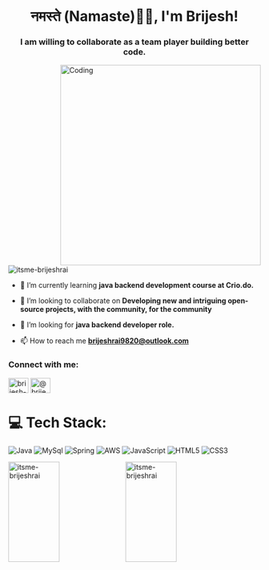 
<h1 align="center">नमस्ते (Namaste)🙏🏻, I'm Brijesh!</h1>
<h3 align="center">I am willing to collaborate as a team player building better code.</h3>
<img align="right" alt="Coding" width="400" src="https://raw.githubusercontent.com/abhisheknaiidu/abhisheknaiidu/master/code.gif">

<p align="left"> <img src="https://komarev.com/ghpvc/?username=itsme-brijeshrai&label=Profile%20views&color=0e75b6&style=flat" alt="itsme-brijeshrai" /> </p>

- 🌱 I’m currently learning **java backend development course at Crio.do.**

- 👯 I’m looking to collaborate on **Developing new and intriguing open-source projects, with the community, for the community**

- 🤝 I’m looking for **java backend developer role.**

- 📫 How to reach me **brijeshrai9820@outlook.com**

<h3 align="left">Connect with me:</h3>
<p align="left">
<a href="https://linkedin.com/in/brijesh-kumar-rai-10862022b" target="blank"><img align="center" src="https://raw.githubusercontent.com/rahuldkjain/github-profile-readme-generator/master/src/images/icons/Social/linked-in-alt.svg" alt="brijesh-kumar-rai-10862022b" height="30" width="40" /></a>
<a href="https://medium.com/@brijeshrai9820" target="blank"><img align="center" src="https://raw.githubusercontent.com/rahuldkjain/github-profile-readme-generator/master/src/images/icons/Social/medium.svg" alt="@brijeshrai9820" height="30" width="40" /></a>
</p>

# 💻 Tech Stack:
![Java](https://img.shields.io/badge/java-%23ED8B00.svg?style=for-the-badge&logo=java&logoColor=white) ![MySql](https://img.shields.io/badge/MySql-%23563D7C.svg?style=for-the-badge&logo=MySql&logoColor=white) ![Spring](https://img.shields.io/badge/spring-%236DB33F.svg?style=for-the-badge&logo=spring&logoColor=white) ![AWS](https://img.shields.io/badge/AWS-%23FF9900.svg?style=for-the-badge&logo=amazon-aws&logoColor=white) ![JavaScript](https://img.shields.io/badge/javascript-%23323330.svg?style=for-the-badge&logo=javascript&logoColor=%23F7DF1E) ![HTML5](https://img.shields.io/badge/html5-%23E34F26.svg?style=for-the-badge&logo=html5&logoColor=white) ![CSS3](https://img.shields.io/badge/css3-%231572B6.svg?style=for-the-badge&logo=css3&logoColor=white) 
<p><img align="left" height="200px" width="45%" src="https://github-readme-stats.vercel.app/api/top-langs?username=itsme-brijeshrai&show_icons=true&theme=radical&locale=en&layout=compact" alt="itsme-brijeshrai" /></p>

<p>&nbsp;<img align="center" height="200px" width="45%" src="https://github-readme-stats.vercel.app/api?username=itsme-brijeshrai&show_icons=true&theme=radical&locale=en" alt="itsme-brijeshrai" /></p>


